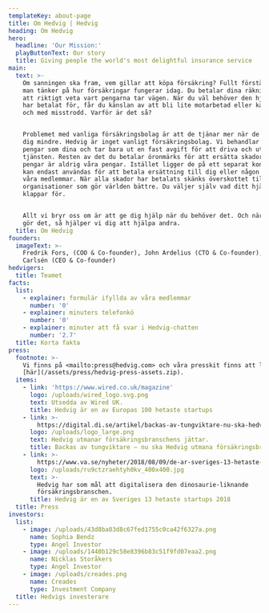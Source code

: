 ```yaml
---
templateKey: about-page
title: Om Hedvig | Hedvig
heading: Om Hedvig
hero:
  headline: 'Our Mission:'
  playButtonText: Our story
  title: Giving people the world's most delightful insurance service
main:
  text: >-
    Om sanningen ska fram, vem gillar att köpa försäkring? Fullt förståeligt om
    man tänker på hur försäkringar fungerar idag. Du betalar dina räkningar utan
    att riktigt veta vart pengarna tar vägen. När du väl behöver den hjälp du
    har betalat för, får du känslan av att bli lite motarbetad eller kanske till
    och med misstrodd. Varför är det så?


    Problemet med vanliga försäkringsbolag är att de tjänar mer när de betalar
    dig mindre. Hedvig är inget vanligt försäkringsbolag. Vi behandlar dina
    pengar som dina och tar bara ut en fast avgift för att driva och utveckla
    tjänsten. Resten av det du betalar öronmärks för att ersätta skador. Dina
    pengar är aldrig våra pengar. Istället ligger de på ett separat konto och
    kan endast användas för att betala ersättning till dig eller någon annan av
    våra medlemmar. När alla skador har betalats skänks överskottet till
    organisationer som gör världen bättre. Du väljer själv vad ditt hjärta
    klappar för.


    Allt vi bryr oss om är att ge dig hjälp när du behöver det. Och när du inte
    gör det, så hjälper vi dig att hjälpa andra.
  title: Om Hedvig
founders:
  imageText: >-
    Fredrik Fors, (COO & Co-founder), John Ardelius (CTO & Co-founder), Lucas
    Carlsén (CEO & Co-founder)
hedvigers:
  title: Teamet
facts:
  list:
    - explainer: formulär ifyllda av våra medlemmar
      number: '0'
    - explainer: minuters telefonkö
      number: '0'
    - explainer: minuter att få svar i Hedvig-chatten
      number: '2.7'
  title: Korta fakta
press:
  footnote: >-
    Vi finns på <mailto:press@hedvig.com> och våra presskit finns att ladda ner
    [här](/assets/press/hedvig-press-assets.zip).
  items:
    - link: 'https://www.wired.co.uk/magazine'
      logo: /uploads/wired_logo.svg.png
      text: Utsedda av Wired UK.
      title: Hedvig är en av Europas 100 hetaste startups
    - link: >-
        https://digital.di.se/artikel/backas-av-tungviktare-nu-ska-hedvig-utmana-forsakringsbranschen
      logo: /uploads/logo_large.png
      text: Hedvig utmanar försäkringsbranschens jättar.
      title: Backas av tungviktare – nu ska Hedvig utmana försäkringsbranschen
    - link: >-
        https://www.va.se/nyheter/2018/08/09/de-ar-sveriges-13-hetaste-startups-2018-enligt-riskkapitalister/
      logo: /uploads/ru9ctzraehtyh0kv_400x400.jpg
      text: >-
        Hedvig har som mål att digitalisera den dinosaurie-liknande
        försäkringsbranschen.
      title: Hedvig är en av Sveriges 13 hetaste startups 2018
  title: Press
investors:
  list:
    - image: /uploads/43d8ba03d8c67fed1755c0ca42f6327a.png
      name: Sophia Bendz
      type: Angel Investor
    - image: /uploads/1440b129c58e8396b83c51f9fd07eaa2.png
      name: Nicklas Storåkers
      type: Angel Investor
    - image: /uploads/creades.png
      name: Creades
      type: Investment Company
  title: Hedvigs investerare
---
```


